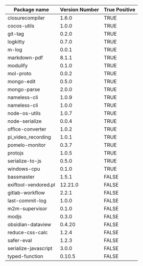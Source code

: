 | Package name              | Version Number | True Positive |
|---------------------------|----------------|---------------|
| closurecompiler           | 1.6.0          |      TRUE     |
| cocos-utils               | 1.0.0          |      TRUE     |
| git-tag                   | 0.2.0          |      TRUE     |
| logkitty                  | 0.7.0          |      TRUE     |
| m-log                     | 0.0.1          |      TRUE     |
| markdown-pdf              | 8.1.1          |      TRUE     |
| modulify                  | 0.1.0          |      TRUE     |
| mol-proto                 | 0.0.2          |      TRUE     |
| mongo-edit                | 0.5.0          |      TRUE     |
| mongo-parse               | 2.0.0          |      TRUE     |
| nameless-cli              | 1.0.9          |      TRUE     |
| nameless-cli              | 1.0.0          |      TRUE     |
| node-os-utils             | 1.0.7          |      TRUE     |
| node-serialize            | 0.0.4          |      TRUE     |
| office-converter          | 1.0.2          |      TRUE     |
| pi_video_recording        | 1.0.1          |      TRUE     |
| pomelo-monitor            | 0.3.7          |      TRUE     |
| protojs                   | 1.0.5          |      TRUE     |
| serialize-to-js           | 0.5.0          |      TRUE     |
| windows-cpu               | 0.1.0          |      TRUE     |
| bassmaster                | 1.5.1          |     FALSE     |
| exiftool-vendored.pl      | 12.21.0        |     FALSE     |
| gitlab-workflow           | 2.2.1          |     FALSE     |
| last-commit-log           | 1.0.0          |     FALSE     |
| m2m-supervisor            | 0.1.0          |     FALSE     |
| modjs                     | 0.3.0          |     FALSE     |
| obsidian-dataview         | 0.4.20         |     FALSE     |
| reduce-css-calc           | 1.2.4          |     FALSE     |
| safer-eval                | 1.2.3          |     FALSE     |
| serialize-javascript      | 3.0.0          |     FALSE     |
| typed-function            | 0.10.5         |     FALSE     |
